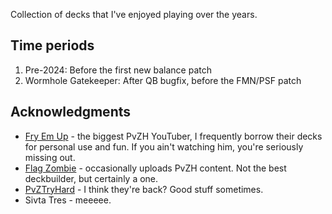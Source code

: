 Collection of decks that I've enjoyed playing over the years.

## Time periods
1. Pre-2024: Before the first new balance patch
2. Wormhole Gatekeeper: After QB bugfix, before the FMN/PSF patch

## Acknowledgments
* [Fry Em Up](https://www.youtube.com/@FryEmUpGaming) - the biggest PvZH YouTuber, I frequently borrow their decks for personal use and fun. If you ain't watching him, you're seriously missing out.
* [Flag Zombie](https://www.youtube.com/@flagzombie) - occasionally uploads PvZH content. Not the best deckbuilder, but certainly a one.
* [PvZTryHard](https://www.youtube.com/@PvZTryHard) - I think they're back? Good stuff sometimes.
* Sivta Tres - meeeee.
